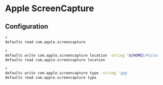 # Apple ScreenCapture

## Configuration

```sh
#
defaults read com.apple.screencapture

#
defaults write com.apple.screencapture location -string "${HOME}/Pictures"
defaults read com.apple.screencapture location

#
defaults write com.apple.screencapture type -string 'jpg'
defaults read com.apple.screencapture type
```
